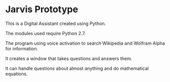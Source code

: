 # Jarvis Prototype
This is a Digital Assistant created using Python.

The modules used require Python 2.7.

The program using voice activation to search Wikipedia and Wolfram Alpha for information.

It creates a window that takes questions and answers them.

It can handle questions about almost anything and do mathematical equations.



